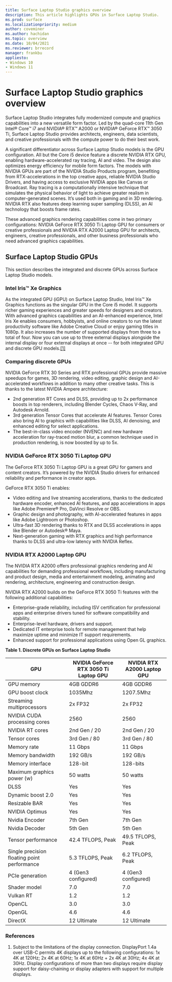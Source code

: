 ```yaml
---
title: Surface Laptop Studio graphics overview
description: This article highlights GPUs in Surface Laptop Studio. 
ms.prod: surface
ms.localizationpriority: medium
author: coveminer
ms.author: hachidan
ms.topic: overview
ms.date: 10/04/2021
ms.reviewer: brrecord
manager: frankbu
appliesto:
- Windows 10
- Windows 11
---
```


# Surface Laptop Studio graphics overview

Surface Laptop Studio integrates fully modernized compute and graphics capabilities into a new versatile form factor. Led by the quad-core 11th Gen Intel® Core™ i7 and NVIDIA® RTX™ A2000 or NVIDIA® GeForce RTX™ 3050 Ti, Surface Laptop Studio provides architects, engineers, data scientists, and creative professionals with the compute power to do their best work.

A significant differentiator across Surface Laptop Studio models is the GPU configuration. All but the Core i5 device feature a discrete NVIDIA RTX GPU, enabling hardware-accelerated ray tracing, AI and video. The design also optimizes energy efficiency for mobile form factors. The models with NVIDIA GPUs are part of the NVIDIA Studio Products program, benefiting from RTX-accelerations in the top creative apps, reliable NVIDIA Studio Drivers, and having access to exclusive NVIDIA apps like Canvas or Broadcast. Ray tracing is a computationally intensive technique that simulates the physical behavior of light to achieve greater realism in computer-generated scenes. It’s used both in gaming and in 3D rendering. NVIDIA RTX also features deep learning super sampling (DLSS), an AI technology that boosts frame rates.

These advanced graphics rendering capabilities come in two primary configurations: NVIDIA GeForce RTX 3050 Ti Laptop GPU for consumers or creative professionals and NVIDIA RTX A2000 Laptop GPU for architects, engineers, creative professionals, and other business professionals who need advanced graphics capabilities.

## Surface Laptop Studio GPUs

This section describes the integrated and discrete GPUs across Surface Laptop Studio models.

### Intel Iris™ Xe Graphics

As the integrated GPU (iGPU) on Surface Laptop Studio, Intel Iris™ Xe Graphics functions as the singular GPU in the Core i5 model. It supports richer gaming experiences and greater speeds for designers and creators. With advanced graphics capabilities and an AI-enhanced experience, Intel Iris Xe enables consumers, hobbyists, and online creators to run the latest productivity software like Adobe Creative Cloud or enjoy gaming titles in 1080p. It also increases the number of supported displays from three to a total of four. Now you can use up to three external displays alongside the internal display or four external displays at once -- for both integrated GPU and discrete GPU models.[[1]](#references)

### Comparing discrete GPUs

NVIDIA GeForce RTX 30 Series and RTX professional GPUs provide massive speedups for games, 3D rendering, video editing, graphic design and AI-accelerated workflows in addition to many other creative tasks. This is thanks to the latest NVIDIA Ampere architecture:

- 2nd generation RT Cores and DLSS, providing up to 2x performance boosts in top renderers, including Blender Cycles, Chaos V-Ray, and Autodesk Arnold.
- 3rd generation Tensor Cores that accelerate AI features. Tensor Cores also bring AI to graphics with capabilities like DLSS, AI denoising, and enhanced editing for select applications.
- The best-in-class video encoder (NVENC) and new hardware acceleration for ray-traced motion blur, a common technique used in production rendering, is now boosted by up to 5x.

### NVIDIA GeForce RTX 3050 Ti Laptop GPU

The GeForce RTX 3050 Ti Laptop GPU is a great GPU for gamers and content creators. It’s powered by the NVIDIA Studio drivers for enhanced reliability and performance in creator apps.

GeForce RTX 3050 Ti enables:

- Video editing and live streaming accelerations, thanks to the dedicated hardware encoder, enhanced AI features, and app accelerations in apps like Adobe Premiere® Pro, DaVinci Resolve or OBS.
- Graphic design and photography, with AI-accelerated features in apps like Adobe Lightroom or Photoshop.
- Ultra-fast 3D rendering thanks to RTX and DLSS accelerations in apps like Blender or Autodesk® Maya.
- Next-generation gaming with RTX graphics and high performance thanks to DLSS and ultra-low latency with NVIDIA Reflex.

### NVIDIA RTX A2000 Laptop GPU

The NVIDIA RTX A2000 offers professional graphics rendering and AI capabilities for demanding professional workflows, including manufacturing and product design, media and entertainment modeling, animating and rendering, architecture, engineering and construction design.

NVIDIA RTX A2000 builds on the GeForce RTX 3050 Ti features with the following additional capabilities:

- Enterprise-grade reliability, including ISV certification for professional apps and enterprise drivers tuned for software compatibility and stability.
- Enterprise-level hardware, drivers and support.
- Dedicated IT enterprise tools for remote management that help maximize uptime and minimize IT support requirements.
- Enhanced support for professional applications using Open GL graphics.

**Table 1. Discrete GPUs on Surface Laptop Studio**

| GPU                                         | NVIDIA GeForce RTX 3050 Ti Laptop GPU | NVIDIA RTX A2000 Laptop GPU |
| ------------------------------------------- | ------------------------------------- | --------------------------- |
| GPU memory                                  | 4GB GDDR6                             | 4GB GDDR6                   |
| GPU boost clock                             | 1035Mhz                               | 1207.5Mhz                   |
| Streaming multiprocessors                   | 2x FP32                               | 2x FP32                     |
| NVIDIA CUDA processing cores                | 2560                                  | 2560                        |
| NVIDIA RT cores                             | 2nd Gen / 20                          | 2nd Gen / 20                |
| Tensor cores                                | 3rd Gen / 80                          | 3rd Gen / 80                |
| Memory rate                                 | 11 Gbps                               | 11 Gbps                     |
| Memory bandwidth                            | 192 GB/s                              | 192 GB/s                    |
| Memory interface                            | 128-bit                               | 128-bits                    |
| Maximum graphics power (w)                  | 50 watts                              | 50 watts                    |
| DLSS                                        | Yes                                   | Yes                         |
| Dynamic boost 2.0                           | Yes                                   | Yes                         |
| Resizable BAR                               | Yes                                   | Yes                         |
| NVIDIA Optimus                              | Yes                                   | Yes                         |
| Nvidia Encoder                              | 7th Gen                               | 7th Gen                     |
| Nvidia Decoder                              | 5th Gen                               | 5th Gen                     |
| Tensor performance                          | 42.4 TFLOPS, Peak                     | 49.5 TFLOPS, Peak           |
| Single precision floating point performance | 5.3 TFLOPS, Peak                      | 6.2 TFLOPS, Peak            |
| PCIe generation                             | 4 (Gen3 configured)                   | 4 (Gen3 configured)         |
| Shader model                                | 7.0                                   | 7.0                         |
| Vulkan RT                                   | 1.2                                   | 1.2                         |
| OpenCL                                      | 3.0                                   | 3.0                         |
| OpenGL                                      | 4.6                                   | 4.6                         |
| DirectX                                     | 12 Ultimate                           | 12 Ultimate                 |

### References

1. Subject to the limitations of the display connection. DisplayPort 1.4a over USB-C permits 4K displays up to the following configurations: 1x 4K at 120Hz; 2x 4K at 60Hz; 1x 4K at 60Hz + 2x 4K at 30Hz; 4x 4K at 30Hz. Display configurations of more than two displays require display support for daisy-chaining or display adapters with support for multiple displays.

